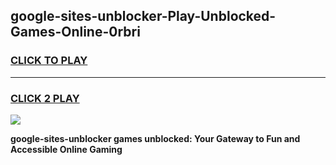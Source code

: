 
## google-sites-unblocker-Play-Unblocked-Games-Online-0rbri
<h3>
<a href="https://premium76.site?title=google-sites-unblocker&ref=25A">CLICK TO PLAY</a></h3>
<hr>

<h3>
<a href="https://premium76.site?title=google-sites-unblocker&ref=25A">CLICK 2 PLAY</a>
  
</h3>

<a href="https://premium76.site?title=google-sites-unblocker&ref=25A"><img src="https://clearcache.store/games.png"></a>


**google-sites-unblocker games unblocked: Your Gateway to Fun and Accessible Online Gaming**
